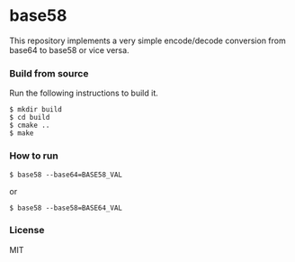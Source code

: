 base58
======

This repository implements a very simple encode/decode conversion from base64 to base58 or vice versa.

### Build from source

Run the following instructions to build it.

```shell
$ mkdir build
$ cd build
$ cmake ..
$ make
```

### How to run

```shell
$ base58 --base64=BASE58_VAL
```
or

```shell
$ base58 --base58=BASE64_VAL
```

### License
MIT
